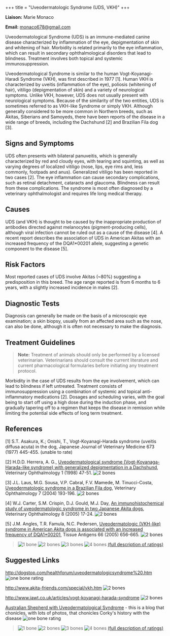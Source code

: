 +++
title = "Uveodermatologic Syndrome (UDS, VKH)"
+++

**Liaison:** Marie Monaco

**Email:** <monaco678@gmail.com>



Uveodermatological Syndrome (UDS) is an immune-mediated canine disease
characterized by inflammation of the eye, depigmentation of skin and
whitening of hair.  Morbidity is related primarily to the eye
inflammation, which can result in secondary ophthalmological disorders
that lead to blindness.  Treatment involves both topical and systemic
immunosuppression.

Uveodermatological Syndrome is similar to the human Vogt-Koyanagi-Haradi
Syndrome (VKH), was first described in 1977 [1].  Human VKH is
characterized by uveitis (inflammation of the eye), poliosis (whitening
of hair), vitiligo (depigmentation of skin) and a variety of
neurological symptoms.  Unlike VKH, however, UDS does not usually
present with neurological symptoms.  Because of the similarity of the
two entities, UDS is sometimes referred to as VKH-like Syndrome or
simply VKH.  Although generally considered to be more common in Northern
breeds, such as Akitas, Siberians and Samoyeds, there have been reports
of the disease in a wide range of breeds, including the Dachshund [2]
and Brazilian Fila dog [3].




Signs and Symptoms
------------------

UDS often presents with bilateral panuveitis, which is generally
characterized by red and cloudy eyes, with tearing and squinting, as
well as varying degrees of localized vitiligo (nose, lips, eye rims and,
less commonly, footpads and anus).  Generalized vitiligo has been
reported in two cases [2].  The eye inflammation can cause secondary
complications, such as retinal detachment, cataracts and glaucoma.
Blindness can result from these complications.  The syndrome is most
often diagnosed by a veterinary ophthalmologist and requires life long
medical therapy.

Causes
------

UDS (and VKH) is thought to be caused by the inappropriate production of
antibodies directed against melanocytes (pigment-producing cells),
although viral infection cannot be ruled out as a cause of the disease
[4].  A recent report describes the association of UDS in American
Akitas with an increased frequency of the DQA1\*00201 allele, suggesting
a genetic component to the disease [5].

Risk Factors
------------

Most reported cases of UDS involve Akitas (\~80%) suggesting a
predisposition in this breed.  The age range reported is from 6 months
to 6 years, with a slightly increased incidence in males [2].

Diagnostic Tests
----------------

Diagnosis can generally be made on the basis of a microscopic eye
examination; a skin biopsy, usually from an affected area such as the
nose, can also be done, although it is often not necessary to make the
diagnosis.



Treatment Guidelines
--------------------

> **Note:** Treatment of animals should only be performed by a licensed
> veterinarian. Veterinarians should consult the current literature and
> current pharmacological formularies before initiating any treatment
> protocol.

Morbidity in the case of UDS results from the eye involvement, which can
lead to blindness if left untreated.  Treatment consists of
immunosuppression using a combination of systemic and topical
anti-inflammatory medications [2].  Dosages and scheduling varies,
with the goal being to start off using a high dose during the induction
phase, and gradually tapering off to a regimen that keeps the disease in
remission while limiting the potential side effects of long term
treatment.

References
----------

[1] S.T. Asakura, K.; Onishi, T., Vogt-Koyanagi-Harada syndrome
(uveitis diffusa acuta) in the dog, Japanese Journal of Veterinary
Medicine 673 (1977) 445-455. (unable to rate)

[2] H.D.D. Herrera, A. G., [Uveodermatological syndrome
(Vogt-Koyanaga-Harada-like syndrome) with generalized depigmentation in
a
Dachshund](http://www.ncbi.nlm.nih.gov/sites/entrez?Db=pubmed&Cmd=ShowDetailView&TermToSearch=11397209&ordinalpos=1&itool=EntrezSystem2.PEntrez.Pubmed.Pubmed_ResultsPanel.Pubmed_RVDocSum "external-link"),
Veterinary Ophthalmology 1 (1998) 47-51.  ![2 bones](/img/2-bones.gif)

[3] J.L. Laus, M.G. Sousa, V.P. Cabral, F.V. Mamede, M. Tinucci-Costa,
[Uveodermatologic syndrome in a Brazilian Fila
dog](http://www.ncbi.nlm.nih.gov/sites/entrez?Db=pubmed&Cmd=ShowDetailView&TermToSearch=15091328&ordinalpos=1&itool=EntrezSystem2.PEntrez.Pubmed.Pubmed_ResultsPanel.Pubmed_RVAbstractPlus "external-link"),
Veterinary Ophthalmology 7 (2004) 193-196.    ![2
bones](/img/2-bones.gif)

[4] W.J. Carter, S.M. Crispin, D.J. Gould, M.J. Day, [An
immunohistochemical study of uveodermatologic syndrome in two Japanese
Akita
dogs](http://www.ncbi.nlm.nih.gov/sites/entrez?Db=pubmed&Cmd=ShowDetailView&TermToSearch=15644096&ordinalpos=1&itool=EntrezSystem2.PEntrez.Pubmed.Pubmed_ResultsPanel.Pubmed_RVAbstractPlus "external-link"),
Veterinary Ophthalmology 8 (2005) 17-24.    ![2
bones](/img/2-bones.gif)

[5] J.M. Angles, T.R. Famula, N.C. Pedersen, [Uveodermatologic
(VKH-like) syndrome in American Akita dogs is associated with an
increased frequency of
DQA1\*00201](http://www.ncbi.nlm.nih.gov/sites/entrez?Db=pubmed&Cmd=ShowDetailView&TermToSearch=16305682&ordinalpos=1&itool=EntrezSystem2.PEntrez.Pubmed.Pubmed_ResultsPanel.Pubmed_RVDocSum "external-link"),
Tissue Antigens 66 (2005) 656-665.    ![2 bones](/img/2-bones.gif)






> ![1 bone](/img/1-bone.gif)
> ![2 bones](/img/2-bones.gif)
> ![3 bones](/img/3-bones.gif)
> ![4 bones](/img/4-bones.gif)
> [(full description of ratings)](/diseases/ratings-what-do-they-mean)

Suggested Links
---------------

<http://dogstop.com/healthforum/uveodermatologicsyndrome%20.htm>   ![one
bone
rating](/img/1-bone.gif)

<http://www.akita-friends.com/special/vkh.htm>   ![2
bones](/img/2-bones.gif)



<http://www.jawt.co.uk/articles/vogt-koyanagi-harada-syndrome>    ![2
bones](/img/2-bones.gif)



[Australian Shepherd with Uveodermatological
Syndrome](http://australianshepherdvkhsyndrome.blogspot.com//) -
this is a blog that chonicles, with lots of photos, that chonicles
Corky's history with the disease ![one bone
rating](/img/1-bone.gif)



> ![1 bone](/img/1-bone.gif)
> ![2 bones](/img/2-bones.gif)
> ![3 bones](/img/3-bones.gif)
> ![4 bones](/img/4-bones.gif)
> [(full description of ratings)](/diseases/ratings-what-do-they-mean)


